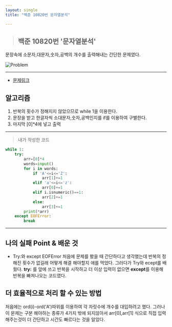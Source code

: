 ```yaml
---
layout: single
title: "백준 10820번 문자열분석"

---
```

>## 백준 10820번 '문자열분석'

문장속에 소문자,대문자,숫자,공백의 개수를 출력해내는 간단한 문제였다.


![Problem](https://github.com/BlackHan26/BlackHan26.github.io/blob/master/_posts/3.png?raw=true)

___

* [문제링크](https://www.acmicpc.net/problem/10820)


## 알고리즘

1. 반복의 횟수가 정해지지 않았으므로 while 1을 이용한다.
2. 문장을 받고 한글자씩 소대문자,숫자,공백인지를 if를 이용하여 구별한다.
3. 마지막 [0]*4에 넣고 출력
___

> 내가 작성한 코드

``` py
while 1:
    try:
        arr=[0]*4
        words=input()
        for i in words:
            if 'A'<=i<='Z':
                arr[1]+=1
            elif 'a'<=i<='z':
                arr[0]+=1
            elif i.isnumeric()==1:
                arr[2]+=1
            else:
                arr[3]+=1
        print(*arr)
    except EOFError:
        break
```

___

## 나의 실패 Point & 배운 것 
   * Try:와 except EOFError
    처음에 문제를 봤을 때 간단하다고 생각했는데 반복의 정해진 횟수가 없길래 어떻게 해결 해야할지 애를 먹었다. 그러다가 Try와 ecept를 배웠다. 
    **try:** 를 앞에 쓰고  반복을 시작하고 더 이상 입력이 없으면 **except**를 이용해 반복을 빠져나오는 코드였다.

  
## 더 효율적으로 처리 할 수 있는 방법
처음에는 ord(i)-ord('A')따위를 이용하여 각 자릿수에 개수를 대입하려고 했다. 그러나 이 문제는 구분 해야하는 종류가 4가지 밖에 되지않아서 arr[0],arr[1] 식으로 직접 입력해주는것이 더 간단하고 시간도 빠르다는 것을 알았다. 
